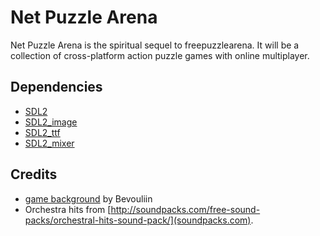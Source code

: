 Net Puzzle Arena
================

Net Puzzle Arena is the spiritual sequel to freepuzzlearena. It will be a collection of cross-platform action puzzle games with online multiplayer.

Dependencies
--------------
- [SDL2](https://www.libsdl.org/)
- [SDL2_image](https://www.libsdl.org/projects/SDL_image/)
- [SDL2_ttf](https://www.libsdl.org/projects/SDL_ttf/)
- [SDL2_mixer](https://www.libsdl.org/projects/SDL_mixer/)

Credits
-------
- [game background](http://opengameart.org/content/bevouliin-free-game-background-for-game-developers) by Bevouliin
- Orchestra hits from [http://soundpacks.com/free-sound-packs/orchestral-hits-sound-pack/](soundpacks.com).
